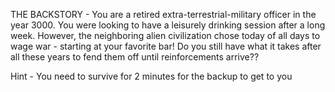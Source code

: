 THE BACKSTORY - You are a retired extra-terrestrial-military officer in the year 3000. You were looking to have a
leisurely drinking session after a long week. However, the neighboring alien civilization chose today of all days to
wage war - starting at your favorite bar! Do you still have what it takes after all these years
to fend them off until reinforcements arrive??

Hint - You need to survive for 2 minutes for the backup to get to you
